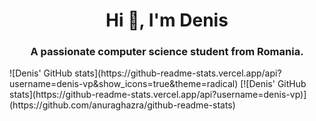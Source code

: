 <h1 align="center">Hi 👋, I'm Denis</h1>
<h3 align="center">A passionate computer science student from Romania.</h3>
![Denis' GitHub stats](https://github-readme-stats.vercel.app/api?username=denis-vp&show_icons=true&theme=radical)
[![Denis' GitHub stats](https://github-readme-stats.vercel.app/api?username=denis-vp)](https://github.com/anuraghazra/github-readme-stats)
